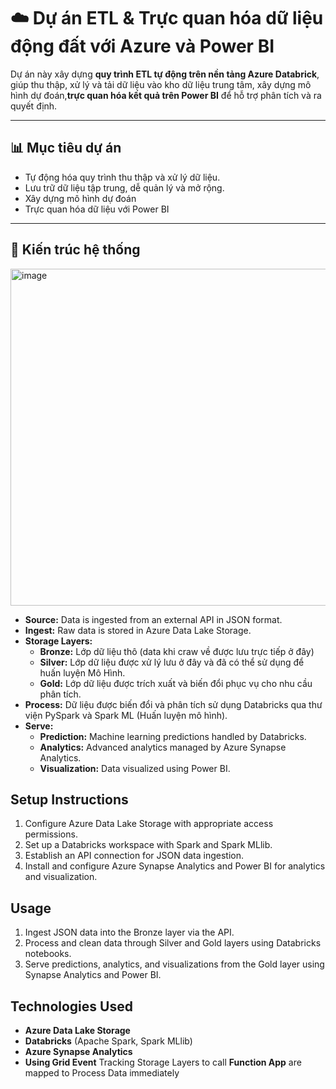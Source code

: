# ☁️ Dự án ETL & Trực quan hóa dữ liệu động đất với Azure và Power BI

Dự án này xây dựng **quy trình ETL tự động trên nền tảng Azure Databrick**, giúp thu thập, xử lý và tải dữ liệu vào kho dữ liệu trung tâm, xây dựng mô hình dự đoán,**trực quan hóa kết quả trên Power BI** để hỗ trợ phân tích và ra quyết định.

---

## 📊 Mục tiêu dự án
- Tự động hóa quy trình thu thập và xử lý dữ liệu.
- Lưu trữ dữ liệu tập trung, dễ quản lý và mở rộng.
- Xây dựng mô hình dự đoán
- Trực quan hóa dữ liệu với Power BI

---

## 🧱 Kiến trúc hệ thống
<img width="621" height="539" alt="image" src="https://github.com/user-attachments/assets/5633fdd9-d8df-4c3d-ae10-a54e61daa1bf" />

- **Source:** Data is ingested from an external API in JSON format.
- **Ingest:** Raw data is stored in Azure Data Lake Storage.
- **Storage Layers:**
  - **Bronze:** Lớp dữ liệu thô (data khi craw về được lưu trực tiếp ở đây)
  - **Silver:** Lớp dữ liệu được xử lý lưu ở đây và đã có thể sử dụng để huấn luyện Mô Hình.
  - **Gold:** Lớp dữ liệu được trích xuất và biến đổi phục vụ cho nhu cầu phân tích.
- **Process:** Dữ liệu được biến đổi và phân tích sử dụng Databricks qua thư viện PySpark và Spark ML (Huấn luyện mô hình).
- **Serve:**
  - **Prediction:** Machine learning predictions handled by Databricks.
  - **Analytics:** Advanced analytics managed by Azure Synapse Analytics.
  - **Visualization:** Data visualized using Power BI.

## Setup Instructions

1. Configure Azure Data Lake Storage with appropriate access permissions.
2. Set up a Databricks workspace with Spark and Spark MLlib.
3. Establish an API connection for JSON data ingestion.
4. Install and configure Azure Synapse Analytics and Power BI for analytics and visualization.

## Usage

1. Ingest JSON data into the Bronze layer via the API.
2. Process and clean data through Silver and Gold layers using Databricks notebooks.
3. Serve predictions, analytics, and visualizations from the Gold layer using Synapse Analytics and Power BI.

## Technologies Used

- **Azure Data Lake Storage**
- **Databricks** (Apache Spark, Spark MLlib)
- **Azure Synapse Analytics**
- **Using Grid Event** Tracking Storage Layers to call **Function App** are mapped to Process Data immediately
